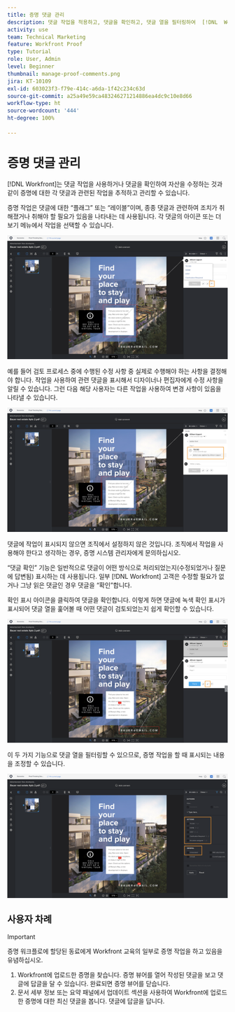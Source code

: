 ```yaml
---
title: 증명 댓글 관리
description: 댓글 작업을 적용하고, 댓글을 확인하고, 댓글 열을 필터링하여  [!DNL  Workfront] 에서 증명 댓글을 관리하는 방법에 대해 알아봅니다.
activity: use
team: Technical Marketing
feature: Workfront Proof
type: Tutorial
role: User, Admin
level: Beginner
thumbnail: manage-proof-comments.png
jira: KT-10109
exl-id: 603023f3-f79e-414c-a6da-1f42c234c63d
source-git-commit: a25a49e59ca483246271214886ea4dc9c10e8d66
workflow-type: ht
source-wordcount: '444'
ht-degree: 100%

---
```


# 증명 댓글 관리

[!DNL Workfront]는 댓글 작업을 사용하거나 댓글을 확인하여 자산을 수정하는 것과 같이 증명에 대한 각 댓글과 관련된 작업을 추적하고 관리할 수 있습니다.

증명 작업은 댓글에 대한 “플래그” 또는 “레이블”이며, 종종 댓글과 관련하여 조치가 취해졌거나 취해야 할 필요가 있음을 나타내는 데 사용됩니다. 각 댓글의 아이콘 또는 더 보기 메뉴에서 작업을 선택할 수 있습니다.

![댓글에 플래그 아이콘이 강조 표시되고 사용 가능한 증명 작업이 표시되는 증명 뷰어의 증명 이미지](assets/manage-comments-1.png)

예를 들어 검토 프로세스 중에 수행된 수정 사항 중 실제로 수행해야 하는 사항을 결정해야 합니다. 작업을 사용하여 관련 댓글을 표시해서 디자이너나 편집자에게 수정 사항을 알릴 수 있습니다. 그런 다음 해당 사용자는 다른 작업을 사용하여 변경 사항이 있음을 나타낼 수 있습니다.

![댓글에 [!UICONTROL 할 일] 증명 작업이 강조 표시된 증명 뷰어의 증명 이미지](assets/manage-comments-2.png)

댓글에 작업이 표시되지 않으면 조직에서 설정하지 않은 것입니다. 조직에서 작업을 사용해야 한다고 생각하는 경우, 증명 시스템 관리자에게 문의하십시오.

“댓글 확인” 기능은 일반적으로 댓글이 어떤 방식으로 처리되었는지(수정되었거나 질문에 답변됨) 표시하는 데 사용됩니다. 일부 [!DNL Workfront] 고객은 수정할 필요가 없거나 그냥 읽은 댓글인 경우 댓글을 “확인”합니다.

확인 표시 아이콘을 클릭하여 댓글을 확인합니다. 이렇게 하면 댓글에 녹색 확인 표시가 표시되어 댓글 열을 훑어볼 때 어떤 댓글이 검토되었는지 쉽게 확인할 수 있습니다.

![댓글에 확인 표시 아이콘이 강조 표시된 증명 뷰어의 증명 이미지](assets/manage-comments-4.png)

이 두 가지 기능으로 댓글 열을 필터링할 수 있으므로, 증명 작업을 할 때 표시되는 내용을 조정할 수 있습니다.

![[!UICONTROL 작업] 및 [!UICONTROL 일반] 필터링 옵션이 강조 표시된 증명 뷰어의 댓글 필터 이미지](assets/manage-comments-3.png)

## 사용자 차례

>[!IMPORTANT]
>
>증명 워크플로에 할당된 동료에게 Workfront 교육의 일부로 증명 작업을 하고 있음을 유념하십시오.


1. Workfront에 업로드한 증명을 찾습니다. 증명 뷰어를 열어 작성된 댓글을 보고 댓글에 답글을 달 수 있습니다. 완료되면 증명 뷰어를 닫습니다.
1. 문서 세부 정보 또는 요약 패널에서 업데이트 섹션을 사용하여 Workfront에 업로드한 증명에 대한 최신 댓글을 봅니다. 댓글에 답글을 답니다.


<!--
## Learn more
* Create and manage proof comments
-->
